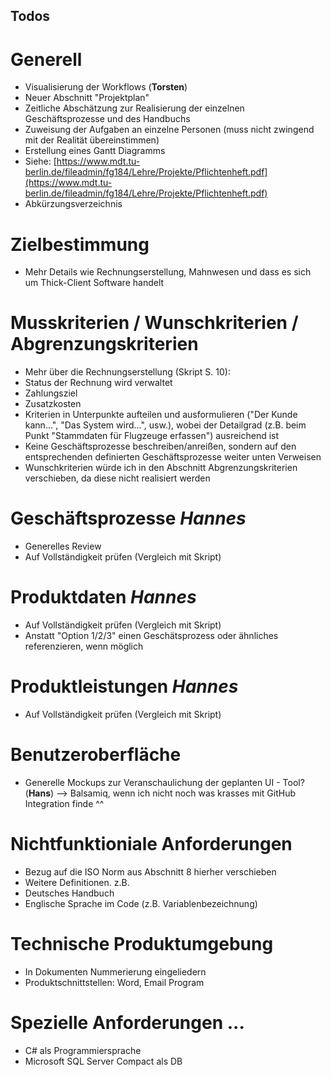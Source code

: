 ## Todos

# Generell
- Visualisierung der Workflows (**Torsten**)
- Neuer Abschnitt "Projektplan"
 - Zeitliche Abschätzung zur Realisierung der einzelnen Geschäftsprozesse und des Handbuchs
 - Zuweisung der Aufgaben an einzelne Personen (muss nicht zwingend mit der Realität übereinstimmen)
 - Erstellung eines Gantt Diagramms
 - Siehe: [https://www.mdt.tu-berlin.de/fileadmin/fg184/Lehre/Projekte/Pflichtenheft.pdf](https://www.mdt.tu-berlin.de/fileadmin/fg184/Lehre/Projekte/Pflichtenheft.pdf)
- Abkürzungsverzeichnis 

# Zielbestimmung

- Mehr Details wie Rechnungserstellung, Mahnwesen und dass es sich um Thick-Client Software handelt

# Musskriterien / Wunschkriterien / Abgrenzungskriterien

- Mehr über die Rechnungserstellung (Skript S. 10):
 - Status der Rechnung wird verwaltet 
 - Zahlungsziel 
 - Zusatzkosten
- Kriterien in Unterpunkte aufteilen und ausformulieren ("Der Kunde kann...", "Das System wird...", usw.), wobei der Detailgrad (z.B. beim Punkt "Stammdaten für Flugzeuge erfassen") ausreichend ist
- Keine Geschäftsprozesse beschreiben/anreißen, sondern auf den entsprechenden definierten Geschäftsprozesse weiter unten Verweisen
- Wunschkriterien würde ich in den Abschnitt Abgrenzungskriterien verschieben, da diese nicht realisiert werden

# Geschäftsprozesse *Hannes*

- Generelles Review
- Auf Vollständigkeit prüfen (Vergleich mit Skript)

# Produktdaten *Hannes*

- Auf Vollständigkeit prüfen (Vergleich mit Skript)
- Anstatt "Option 1/2/3" einen Geschätsprozess oder ähnliches referenzieren, wenn möglich

# Produktleistungen *Hannes*

- Auf Vollständigkeit prüfen (Vergleich mit Skript)

# Benutzeroberfläche

- Generelle Mockups zur Veranschaulichung der geplanten UI - Tool? (**Hans**) --> Balsamiq, wenn ich nicht noch was krasses mit GitHub Integration finde ^^

# Nichtfunktioniale Anforderungen 

- Bezug auf die ISO Norm aus Abschnitt 8 hierher verschieben
- Weitere Definitionen. z.B.
 - Deutsches Handbuch
 - Englische Sprache im Code (z.B. Variablenbezeichnung)

# Technische Produktumgebung

- In Dokumenten Nummerierung eingeliedern
- Produktschnittstellen: Word, Email Program

# Spezielle Anforderungen ...

- C# als Programmiersprache
- Microsoft SQL Server Compact als DB

 
